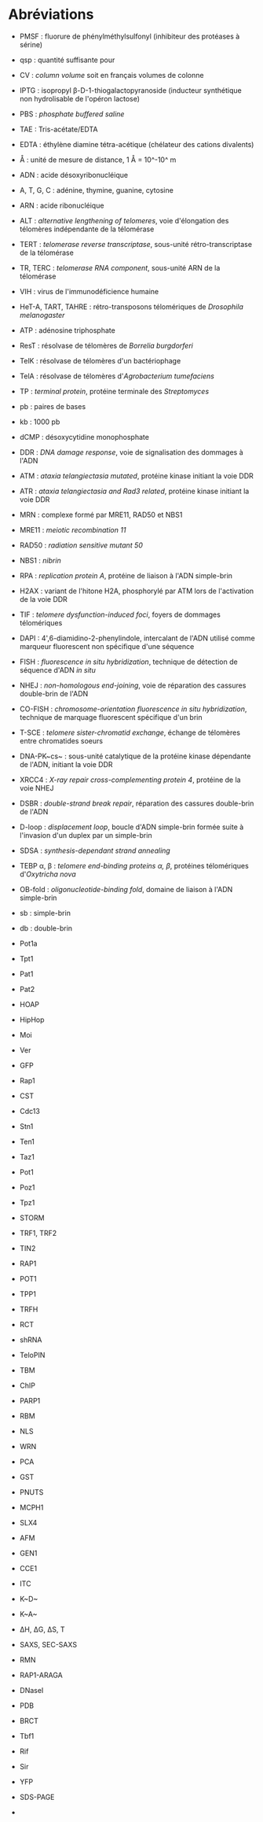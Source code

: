 # Abréviations

- PMSF : fluorure de phénylméthylsulfonyl (inhibiteur des protéases à sérine)
- qsp : quantité suffisante pour
- CV : *column volume* soit en français volumes de colonne
- IPTG : isopropyl β-D-1-thiogalactopyranoside (inducteur synthétique non
  hydrolisable de l'opéron lactose)
- PBS : *phosphate buffered saline*
- TAE : Tris-acétate/EDTA
- EDTA : éthylène diamine tétra-acétique (chélateur des cations divalents)
- Å : unité de mesure de distance, 1 Å = 10^-10^ m

- ADN : acide désoxyribonucléique
- A, T, G, C : adénine, thymine, guanine, cytosine
- ARN : acide ribonucléique
- ALT : *alternative lengthening of telomeres*, voie d'élongation des télomères
  indépendante de la télomérase
- TERT : *telomerase reverse transcriptase*, sous-unité rétro-transcriptase de
  la télomérase
- TR, TERC : *telomerase RNA component*, sous-unité ARN de la télomérase
- VIH : virus de l'immunodéficience humaine
- HeT-A, TART, TAHRE : rétro-transposons télomériques de *Drosophila melanogaster*
- ATP : adénosine triphosphate
- ResT : résolvase de télomères de *Borrelia burgdorferi*
- TelK : résolvase de télomères d'un bactériophage
- TelA : résolvase de télomères d'*Agrobacterium tumefaciens*
- TP : *terminal protein*, protéine terminale des *Streptomyces*
- pb : paires de bases
- kb : 1000 pb
- dCMP : désoxycytidine monophosphate
- DDR : *DNA damage response*, voie de signalisation des dommages à l'ADN
- ATM : *ataxia telangiectasia mutated*, protéine kinase initiant la voie DDR
- ATR : *ataxia telangiectasia and Rad3 related*, protéine kinase initiant la voie DDR
- MRN : complexe formé par MRE11, RAD50 et NBS1
- MRE11 : *meiotic recombination 11*
- RAD50 : *radiation sensitive mutant 50*
- NBS1 : *nibrin*
- RPA : *replication protein A*, protéine de liaison à l'ADN simple-brin
- H2AX : variant de l'hitone H2A, phosphorylé par ATM lors de l'activation de la voie DDR
- TIF : *telomere dysfunction-induced foci*, foyers de dommages télomériques
- DAPI : 4',6-diamidino-2-phenylindole, intercalant de l'ADN utilisé comme
  marqueur fluorescent non spécifique d'une séquence
- FISH : *fluorescence in situ hybridization*, technique de détection de
  séquence d'ADN *in situ*
- NHEJ : *non-homologous end-joining*, voie de réparation des cassures
  double-brin de l'ADN
- CO-FISH : *chromosome-orientation fluorescence in situ hybridization*,
  technique de marquage fluorescent spécifique d'un brin
- T-SCE : *telomere sister-chromatid exchange*, échange de télomères entre
  chromatides soeurs
- DNA-PK~cs~ : sous-unité catalytique de la protéine kinase dépendante de l'ADN,
  initiant la voie DDR
- XRCC4 : *X-ray repair cross-complementing protein 4*, protéine de la voie NHEJ
- DSBR : *double-strand break repair*, réparation des cassures double-brin de l'ADN
- D-loop : *displacement loop*, boucle d'ADN simple-brin formée suite
  à l'invasion d'un duplex par un simple-brin
- SDSA : *synthesis-dependant strand annealing*
- TEBP α, β : *telomere end-binding proteins α, β*, protéines télomériques
  d'*Oxytricha nova*
- OB-fold : *oligonucleotide-binding fold*, domaine de liaison à l'ADN simple-brin
- sb : simple-brin
- db : double-brin
- Pot1a
- Tpt1
- Pat1
- Pat2
- HOAP
- HipHop
- Moi
- Ver
- GFP
- Rap1
- CST
- Cdc13
- Stn1
- Ten1
- Taz1
- Pot1
- Poz1
- Tpz1
- STORM
- TRF1, TRF2
- TIN2
- RAP1
- POT1
- TPP1
- TRFH
- RCT
- shRNA
- TeloPIN
- TBM
- ChIP
- PARP1
- RBM
- NLS
- WRN
- PCA
- GST
- PNUTS
- MCPH1
- SLX4
- AFM
- GEN1
- CCE1
- ITC
- K~D~
- K~A~
- ΔH, ΔG, ΔS, T
- SAXS, SEC-SAXS
- RMN
- RAP1-ARAGA
- DNaseI
- PDB
- BRCT
- Tbf1
- Rif
- Sir
- YFP
- SDS-PAGE
- 
